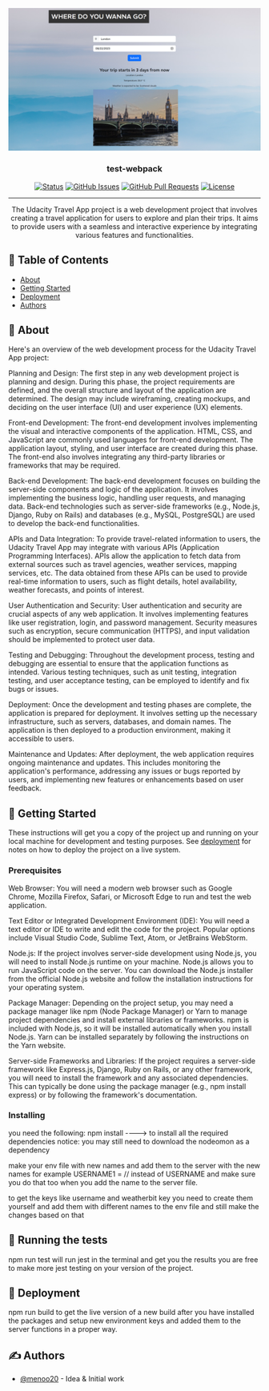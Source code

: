 <p align="center">
  <a href="" rel="noopener">
 <img width=700px src="./ProjPic.png.png" alt="Project logo"></a>
</p>

<h3 align="center">test-webpack</h3>

<div align="center">

[![Status](https://img.shields.io/badge/status-active-success.svg)]()
[![GitHub Issues](https://img.shields.io/github/issues/menoo20/Travel-app-planner.svg)](https://github.com/menoo20/Travel-app-planner/issues)
[![GitHub Pull Requests](https://img.shields.io/github/issues-pr/menoo20/Travel-app-planner.svg)](https://github.com/menoo20/Travel-app-planner/pulls)
[![License](https://img.shields.io/badge/license-MIT-blue.svg)](/LICENSE)

</div>

---

<p align="center"> The Udacity Travel App project is a web development project that involves creating a travel application for users to explore and plan their trips. It aims to provide users with a seamless and interactive experience by integrating various features and functionalities.
    <br> 
</p>

## 📝 Table of Contents

- [About](#about)
- [Getting Started](#getting_started)
- [Deployment](#deployment)
- [Authors](#authors)

## 🧐 About <a name = "about"></a>

Here's an overview of the web development process for the Udacity Travel App project:

Planning and Design: The first step in any web development project is planning and design. During this phase, the project requirements are defined, and the overall structure and layout of the application are determined. The design may include wireframing, creating mockups, and deciding on the user interface (UI) and user experience (UX) elements.

Front-end Development: The front-end development involves implementing the visual and interactive components of the application. HTML, CSS, and JavaScript are commonly used languages for front-end development. The application layout, styling, and user interface are created during this phase. The front-end also involves integrating any third-party libraries or frameworks that may be required.

Back-end Development: The back-end development focuses on building the server-side components and logic of the application. It involves implementing the business logic, handling user requests, and managing data. Back-end technologies such as server-side frameworks (e.g., Node.js, Django, Ruby on Rails) and databases (e.g., MySQL, PostgreSQL) are used to develop the back-end functionalities.

APIs and Data Integration: To provide travel-related information to users, the Udacity Travel App may integrate with various APIs (Application Programming Interfaces). APIs allow the application to fetch data from external sources such as travel agencies, weather services, mapping services, etc. The data obtained from these APIs can be used to provide real-time information to users, such as flight details, hotel availability, weather forecasts, and points of interest.

User Authentication and Security: User authentication and security are crucial aspects of any web application. It involves implementing features like user registration, login, and password management. Security measures such as encryption, secure communication (HTTPS), and input validation should be implemented to protect user data.

Testing and Debugging: Throughout the development process, testing and debugging are essential to ensure that the application functions as intended. Various testing techniques, such as unit testing, integration testing, and user acceptance testing, can be employed to identify and fix bugs or issues.

Deployment: Once the development and testing phases are complete, the application is prepared for deployment. It involves setting up the necessary infrastructure, such as servers, databases, and domain names. The application is then deployed to a production environment, making it accessible to users.

Maintenance and Updates: After deployment, the web application requires ongoing maintenance and updates. This includes monitoring the application's performance, addressing any issues or bugs reported by users, and implementing new features or enhancements based on user feedback.

## 🏁 Getting Started <a name = "getting_started"></a>

These instructions will get you a copy of the project up and running on your local machine for development and testing purposes. See [deployment](#deployment) for notes on how to deploy the project on a live system.

### Prerequisites

Web Browser: You will need a modern web browser such as Google Chrome, Mozilla Firefox, Safari, or Microsoft Edge to run and test the web application.

Text Editor or Integrated Development Environment (IDE): You will need a text editor or IDE to write and edit the code for the project. Popular options include Visual Studio Code, Sublime Text, Atom, or JetBrains WebStorm.

Node.js: If the project involves server-side development using Node.js, you will need to install Node.js runtime on your machine. Node.js allows you to run JavaScript code on the server. You can download the Node.js installer from the official Node.js website and follow the installation instructions for your operating system.

Package Manager: Depending on the project setup, you may need a package manager like npm (Node Package Manager) or Yarn to manage project dependencies and install external libraries or frameworks. npm is included with Node.js, so it will be installed automatically when you install Node.js. Yarn can be installed separately by following the instructions on the Yarn website.

Server-side Frameworks and Libraries: If the project requires a server-side framework like Express.js, Django, Ruby on Rails, or any other framework, you will need to install the framework and any associated dependencies. This can typically be done using the package manager (e.g., npm install express) or by following the framework's documentation.


### Installing

you need the following:
npm install ----> to install all the required dependencies
notice: you may still need to download the nodeomon as a dependency

make your env file with new names and add them to the server with the new names
for example USERNAME1 = //     instead of USERNAME and make sure you do that too when you add the name to the server file.

to get the keys like username and weatherbit key you need to create them yourself and add them with different names
to the env file and still make the changes based on that


## 🔧 Running the tests <a name = "tests"></a>

npm run test will run jest in the terminal and get you the results
you are free to make more jest testing on your version of the project.


## 🚀 Deployment <a name = "deployment"></a>

npm run build to get the live version of a new build after you have installed the packages and setup new environment keys and added them to the server functions in a proper way.


## ✍️ Authors <a name = "authors"></a>

- [@menoo20](https://github.com/ahmadduridi8/Travel-app-planner-master.git) - Idea & Initial work


